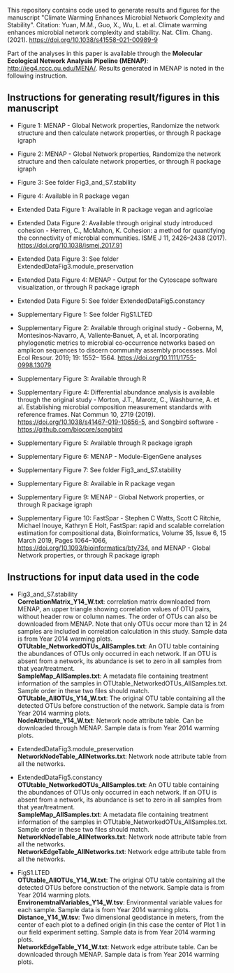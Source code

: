 This repository contains code used to generate results and figures for the manuscript "Climate Warming Enhances Microbial Network Complexity and Stability".
Citation: Yuan, M.M., Guo, X., Wu, L. et al. Climate warming enhances microbial network complexity and stability. Nat. Clim. Chang. (2021). https://doi.org/10.1038/s41558-021-00989-9

Part of the analyses in this paper is available through the <b>Molecular Ecological Network Analysis Pipeline (MENAP)</b>: http://ieg4.rccc.ou.edu/MENA/. Results generated in MENAP is noted in the following instruction.

## Instructions for generating result/figures in this manuscript

- Figure 1: MENAP - Global Network properties, Randomize the network structure and then calculate network properties, or through R package igraph
- Figure 2: MENAP - Global Network properties, Randomize the network structure and then calculate network properties, or through R package igraph
- Figure 3: See folder Fig3_and_S7.stability
- Figure 4: Available in R package vegan

- Extended Data Figure 1: Available in R package vegan and agricolae
- Extended Data Figure 2: Available through original study introduced cohesion - Herren, C., McMahon, K. Cohesion: a method for quantifying the connectivity of microbial communities. ISME J 11, 2426–2438 (2017). https://doi.org/10.1038/ismej.2017.91
- Extended Data Figure 3: See folder ExtendedDataFig3.module_preservation
- Extended Data Figure 4: MENAP - Output for the Cytoscape software visualization, or through R package igraph
- Extended Data Figure 5: See folder ExtendedDataFig5.constancy

- Supplementary Figure 1: See folder FigS1.LTED
- Supplementary Figure 2: Available through original study - Goberna, M, Montesinos‐Navarro, A, Valiente‐Banuet, A, et al. Incorporating phylogenetic metrics to microbial co‐occurrence networks based on amplicon sequences to discern community assembly processes. Mol Ecol Resour. 2019; 19: 1552– 1564. https://doi.org/10.1111/1755-0998.13079
- Supplementary Figure 3: Available through R
- Supplementary Figure 4: Differential abundance analysis is available through the original study - Morton, J.T., Marotz, C., Washburne, A. et al. Establishing microbial composition measurement standards with reference frames. Nat Commun 10, 2719 (2019). https://doi.org/10.1038/s41467-019-10656-5, and Songbird software - https://github.com/biocore/songbird
- Supplementary Figure 5: Available through R package igraph
- Supplementary Figure 6: MENAP - Module-EigenGene analyses
- Supplementary Figure 7: See folder Fig3_and_S7.stability
- Supplementary Figure 8: Available in R package vegan
- Supplementary Figure 9: MENAP - Global Network properties, or through R package igraph
- Supplementary Figure 10: FastSpar - Stephen C Watts, Scott C Ritchie, Michael Inouye, Kathryn E Holt, FastSpar: rapid and scalable correlation estimation for compositional data, Bioinformatics, Volume 35, Issue 6, 15 March 2019, Pages 1064–1066, https://doi.org/10.1093/bioinformatics/bty734, and MENAP - Global Network properties, or through R package igraph

## Instructions for input data used in the code

- Fig3_and_S7.stability  
<b>CorrelationMatrix_Y14_W.txt</b>: correlation matrix downloaded from MENAP, an upper triangle showing correlation values of OTU pairs, without header row or column names. The order of OTUs can also be downloaded from MENAP. Note that only OTUs occur more than 12 in 24 samples are included in correlation calculation in this study. Sample data is from Year 2014 warming plots.  
<b>OTUtable_NetworkedOTUs_AllSamples.txt</b>: An OTU table containing the abundances of OTUs only occurred in each network. If an OTU is absent from a network, its abundance is set to zero in all samples from that year/treatment.  
<b>SampleMap_AllSamples.txt</b>: A metadata file containing treatment information of the samples in OTUtable_NetworkedOTUs_AllSamples.txt. Sample order in these two files should match.  
<b>OTUtable_AllOTUs_Y14_W.txt</b>: The original OTU table containing all the detected OTUs before construction of the network. Sample data is from Year 2014 warming plots.  
<b>NodeAttribute_Y14_W.txt</b>: Network node attribute table. Can be downloaded through MENAP. Sample data is from Year 2014 warming plots.  

- ExtendedDataFig3.module_preservation  
<b>NetworkNodeTable_AllNetworks.txt</b>: Network node attribute table from all the networks.  

- ExtendedDataFig5.constancy  
<b>OTUtable_NetworkedOTUs_AllSamples.txt</b>: An OTU table containing the abundances of OTUs only occurred in each network. If an OTU is absent from a network, its abundance is set to zero in all samples from that year/treatment.  
<b>SampleMap_AllSamples.txt</b>: A metadata file containing treatment information of the samples in OTUtable_NetworkedOTUs_AllSamples.txt. Sample order in these two files should match.  
<b>NetworkNodeTable_AllNetworks.txt</b>: Network node attribute table from all the networks.  
<b>NetworkEdgeTable_AllNetworks.txt</b>: Network edge attribute table from all the networks.  

- FigS1.LTED  
<b>OTUtable_AllOTUs_Y14_W.txt</b>: The original OTU table containing all the detected OTUs before construction of the network. Sample data is from Year 2014 warming plots.  
<b>EnvironemtnalVariables_Y14_W.tsv</b>: Environmental variable values for each sample. Sample data is from Year 2014 warming plots.  
<b>Distance_Y14_W.tsv</b>: Two dimensional geodistance in meters, from the center of each plot to a defined origin (in this case the center of Plot 1 in our field experiment setting. Sample data is from Year 2014 warming plots.  
<b>NetworkEdgeTable_Y14_W.txt</b>: Network edge attribute table. Can be downloaded through MENAP. Sample data is from Year 2014 warming plots.  
